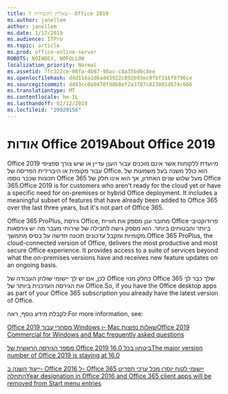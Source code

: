 ```yaml
---
title: שאלות הקשורות ל- Office 2019
ms.author: janellem
author: janellem
ms.date: 1/17/2019
ms.audience: ITPro
ms.topic: article
ms.prod: office-online-server
ROBOTS: NOINDEX, NOFOLLOW
localization_priority: Normal
ms.assetid: 7fc322ce-08fa-4b87-98ac-c8a35bd6c8ee
ms.openlocfilehash: d4d116a1d6ad43922c892b93ec9fbf316f8796ce
ms.sourcegitcommit: dd43cc0a9470f98b8ef2a3787c823801d674c666
ms.translationtype: MT
ms.contentlocale: he-IL
ms.lasthandoff: 02/12/2019
ms.locfileid: "29929156"
---
```

# <a name="about-office-2019"></a><span data-ttu-id="1e576-102">אודות Office 2019</span><span class="sxs-lookup"><span data-stu-id="1e576-102">About Office 2019</span></span>

<span data-ttu-id="1e576-p101">Office 2019 מיועדת ללקוחות אשר אינם מוכנים עבור הענן עדיין או שיש צורך ספציפי עבור מקומית או היברידית הפריסה של Office. הוא כולל משנה בעל משמעות של תכונות שכבר נוספו Office 365 מעל שלוש שנים האחרון, אך הוא אינו חלק של Office 365.</span><span class="sxs-lookup"><span data-stu-id="1e576-p101">Office 2019 is for customers who aren't ready for the cloud yet or have a specific need for on-premises or hybrid Office deployment. It includes a meaningful subset of features that have already been added to Office 365 over the last three years, but it's not part of Office 365.</span></span>
  
<span data-ttu-id="1e576-p102">Office 365 ProPlus, גירסת Office, מחובר ענן מספק את חוויית Office פרודוקטיבי ביותר והבטוחים ביותר. הוא מספק גישה לחבילה של שירותי מעבר מה יש גירסאות מקומיות ומקבל עדכונים תכונה חדשה על בסיס מתמשך.</span><span class="sxs-lookup"><span data-stu-id="1e576-p102">Office 365 ProPlus, the cloud-connected version of Office, delivers the most productive and most secure Office experience. It provides access to a suite of services beyond what the on-premises versions have and receives new feature updates on an ongoing basis.</span></span>
  
<span data-ttu-id="1e576-107">לכן, אם יש לך יישומי שולחן העבודה של Office כחלק מנוי Office 365 שלך כבר לך את הגירסה העדכנית ביותר של Office.</span><span class="sxs-lookup"><span data-stu-id="1e576-107">So, if you have the Office desktop apps as part of your Office 365 subscription you already have the latest version of Office.</span></span>
  
<span data-ttu-id="1e576-108">לקבלת מידע נוסף, ראה:</span><span class="sxs-lookup"><span data-stu-id="1e576-108">For more information, see:</span></span>
  
[<span data-ttu-id="1e576-109">Office 2019 מסחרי עבור Windows ו- Mac שאלות נפוצות</span><span class="sxs-lookup"><span data-stu-id="1e576-109">Office 2019 Commercial for Windows and Mac frequently asked questions</span></span>](https://support.microsoft.com/help/4133312)
  
[<span data-ttu-id="1e576-110">מספר הגירסה הראשית של Office 2019 ביטחון בכל 16.0</span><span class="sxs-lookup"><span data-stu-id="1e576-110">The major version number of Office 2019 is staying at 16.0</span></span>](https://docs.microsoft.com/deployoffice/office2019/overview)
  
[<span data-ttu-id="1e576-111">ייעוד השנה ב- Office 2016 ל- Office 365 יישומי לקוח יוסרו מכל ערכי תפריט התחלה</span><span class="sxs-lookup"><span data-stu-id="1e576-111">Year designation in Office 2016 and Office 365 client apps will be removed from Start menu entries</span></span>](https://support.office.com/article/8fe5e052-76d2-49de-af30-2e84ed3da907?wt.mc_id=Alchemy_ClientDIA)
  

